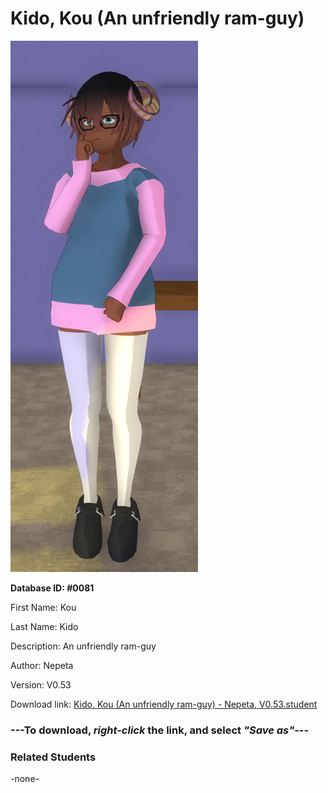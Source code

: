 # Kido, Kou (An unfriendly ram-guy)

<img src="../../Files/Images/Kido, Kou (An unfriendly ram-guy).png" title="Kido, Kou (An unfriendly ram-guy) - Nepeta, V0.53">

**Database ID: #0081**

First Name: Kou

Last Name: Kido

Description: An unfriendly ram-guy

Author: Nepeta

Version: V0.53

Download link: <a href="https://raw.githubusercontent.com/Arbiter1223/Daigaku-Gurashi-Custom-Students/master/Files/Student%20Files/Kido%2C%20Kou%20(An%20unfriendly%20ram-guy)%20-%20Nepeta%2C%20V0.53.student">Kido, Kou (An unfriendly ram-guy) - Nepeta, V0.53.student</a>

### ---**To download, _right-click_ the link, and select _"Save as"_**---

### Related Students

-none-
